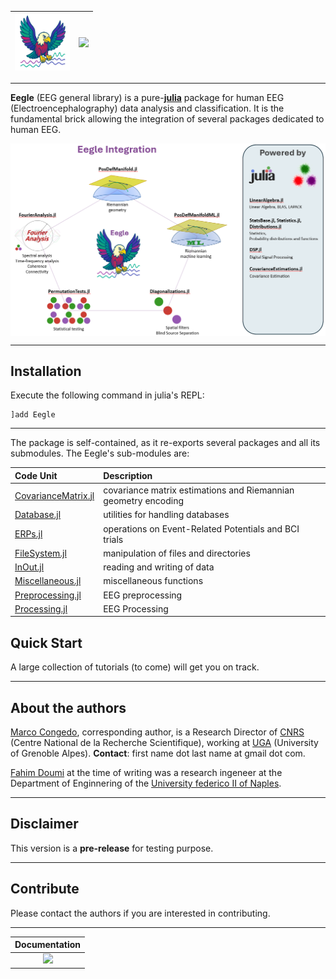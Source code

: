 |  <img src="docs/src/assets/logo.png" height="90">   | [![](https://img.shields.io/badge/docs-stable-blue.svg)](https://Marco-Congedo.github.io/Eegle.jl/stable) | 
|:---:|:---:|

---

**Eegle** (EEG general library) is a pure-[**julia**](https://julialang.org/) package for human EEG (Electroencephalography) data analysis and classification.
It is the fundamental brick allowing the integration of several packages dedicated to human EEG.

<img src="docs/src/assets/Fig1_index.png" width="720" style="display: block; margin: auto;">

---
## Installation

Execute the following command in julia's REPL:

    ]add Eegle

---

The package is self-contained, as it re-exports several packages and all its submodules. The Eegle's sub-modules are:

| Code Unit   | Description |
|:------------|:------------|
| [CovarianceMatrix.jl](@ref) | covariance matrix estimations and Riemannian geometry encoding |
| [Database.jl](@ref) | utilities for handling databases |
| [ERPs.jl](@ref) | operations on Event-Related Potentials and BCI trials |
| [FileSystem.jl](@ref) | manipulation of files and directories |
| [InOut.jl](@ref) | reading and writing of data |
| [Miscellaneous.jl](@ref) | miscellaneous functions |
| [Preprocessing.jl](@ref) | EEG preprocessing |
| [Processing.jl](@ref) | EEG Processing |

## Quick Start

A large collection of tutorials (to come) will get you on track.

---
## About the authors

[Marco Congedo](https://sites.google.com/site/marcocongedo), corresponding author, is a Research Director of [CNRS](http://www.cnrs.fr/en) (Centre National de la Recherche Scientifique), working at [UGA](https://www.univ-grenoble-alpes.fr/english/) (University of Grenoble Alpes). **Contact**: first name dot last name at gmail dot com.

[Fahim Doumi](https://www.linkedin.com/in/fahim-doumi-4888a9251/?locale=fr_FR) at the time of writing was a research ingeneer at the Department of Enginnering of the [University federico II of Naples](https://www.unina.it/en_GB/home).

---
## Disclaimer

This version is a **pre-release** for testing purpose.

---
## Contribute

Please contact the authors if you are interested in contributing.

---
| **Documentation**  | 
|:---------------------------------------:|
| [![](https://img.shields.io/badge/docs-stable-blue.svg)](https://Marco-Congedo.github.io/Eegle.jl/stable) |
